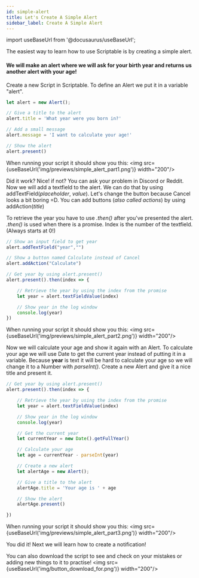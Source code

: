 ```yaml
---
id: simple-alert
title: Let's Create A Simple Alert
sidebar_label: Create A Simple Alert
---
```

import useBaseUrl from '@docusaurus/useBaseUrl';

The easiest way to learn how to use Scriptable is by creating a simple alert.

#### We will make an alert where we will ask for your birth year and returns us another alert with your age!

Create a new Script in Scriptable. To define an Alert we put it in a variable "alert".

```javascript
let alert = new Alert();

// Give a title to the alert
alert.title = 'What year were you born in?'

// Add a small message
alert.message = 'I want to calculate your age!'

// Show the alert
alert.present()
```

When running your script it should show you this:
<img src={useBaseUrl('img/previews/simple_alert_part1.png')} width="200"/>



Did it work? Nice! if not? You can ask your problem in Discord or Reddit.
Now we will add a textfield to the alert. We can do that by using addTextField(*placeholder*, *value*). 
Let's change the button because Cancel looks a bit boring =D. You can add buttons (*also called actions*) by using addAction(*title*)

To retrieve the year you have to use *.then()* after you've presented the alert. *.then()* is used when there is a promise. Index is the number of the textfield. (Always starts at 0!)

```javascript
// Show an input field to get year
alert.addTextField("year","")

// Show a button named Calculate instead of Cancel
alert.addAction("Calculate")

// Get year by using alert.present()
alert.present().then(index => {

    // Retrieve the year by using the index from the promise
    let year = alert.textFieldValue(index)

    // Show year in the log window
    console.log(year)
})
```
When running your script it should show you this:
<img src={useBaseUrl('img/previews/simple_alert_part2.png')} width="200"/>

Now we will calculate your age and show it again with an Alert.
To calculate your age we will use Date to get the current year instead of putting it in a variable.
Because **year** is text it will be hard to calculate your age so we will change it to a Number with *parseInt()*.
Create a new Alert and give it a nice title and present it.

```javascript
// Get year by using alert.present()
alert.present().then(index => {

    // Retrieve the year by using the index from the promise
    let year = alert.textFieldValue(index)

    // Show year in the log window
    console.log(year)

    // Get the current year
    let currentYear = new Date().getFullYear()

    // Calculate your age
    let age = currentYear - parseInt(year)

    // Create a new alert
    let alertAge = new Alert();

    // Give a title to the alert
    alertAge.title = 'Your age is ' + age

    // Show the alert
    alertAge.present()

})
```
When running your script it should show you this:
<img src={useBaseUrl('img/previews/simple_alert_part3.png')} width="200"/>

You did it! Next we will learn how to create a notification!

You can also download the script to see and check on your mistakes or adding new things to it to practise!
<img src={useBaseUrl('img/button_download_for.png')} width="200"/>

